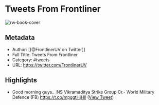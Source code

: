 # Tweets From Frontliner

![rw-book-cover](https://pbs.twimg.com/profile_images/1831577806247227392/jJ8YtPPN.jpg)

## Metadata
- Author: [[@FrontlinerUV on Twitter]]
- Full Title: Tweets From Frontliner
- Category: #tweets
- URL: https://twitter.com/FrontlinerUV

## Highlights
- Good morning guys..
  INS Vikramaditya Strike Group
  Cr.- World Military Defence (FB) https://t.co/mpggtHjHIl ([View Tweet](https://twitter.com/FrontlinerUV/status/1290447917770211328))
